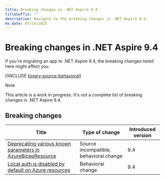 ```yaml
---
title: Breaking changes in .NET Aspire 9.4
titleSuffix: ""
description: Navigate to the breaking changes in .NET Aspire 9.4.
ms.date: 07/14/2025
---
```


# Breaking changes in .NET Aspire 9.4

If you're migrating an app to .NET Aspire 9.4, the breaking changes listed here might affect you.

[!INCLUDE [binary-source-behavioral](../includes/binary-source-behavioral.md)]

> [!NOTE]
> This article is a work in progress. It's not a complete list of breaking changes in .NET Aspire 9.4.

## Breaking changes

| Title | Type of change | Introduced version |
|--|--|--|
| [Deprecating various known parameters in AzureBicepResource](azure-bicep-parameters-deprecated.md) | Source incompatible, behavioral change | 9.4 |
| [Local auth is disabled by default on Azure resources](local-auth-disabled-for-azure-resources.md) | Behavioral change | 9.4 |

